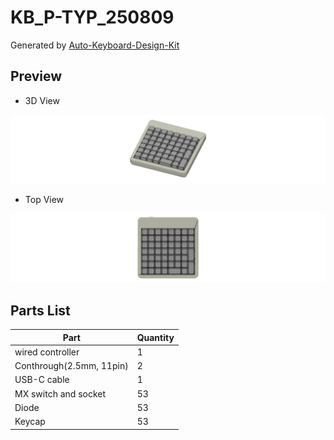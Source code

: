 # KB_P-TYP_250809

Generated by [Auto-Keyboard-Design-Kit](https://auto-kdk.pages.dev/)

## Preview

- 3D View

![Case Preview](images/KB_P-TYP_250809-case-preview.png)

- Top View

![Top View](images/KB_P-TYP_250809-top-view.png)

## Parts List

|Part|Quantity|
|---|---|
|wired controller|1|
|Conthrough(2.5mm, 11pin)|2|
|USB-C cable|1|
|MX switch and socket|53|
|Diode|53|
|Keycap|53|

